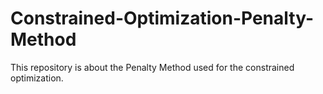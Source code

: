# Constrained-Optimization-Penalty-Method
This repository is about the Penalty Method used for the constrained optimization.
